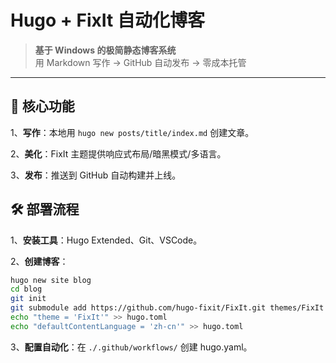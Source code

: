 # Hugo + FixIt 自动化博客

> **基于 Windows 的极简静态博客系统**  
> 用 Markdown 写作 → GitHub 自动发布 → 零成本托管

---

## 🚀 核心功能

1、**写作**：本地用 `hugo new posts/title/index.md` 创建文章。

2、**美化**：FixIt 主题提供响应式布局/暗黑模式/多语言。

3、**发布**：推送到 GitHub 自动构建并上线。

## 🛠️ 部署流程

1、**安装工具**：Hugo Extended、Git、VSCode。

2、**创建博客**：

```bash
hugo new site blog
cd blog
git init
git submodule add https://github.com/hugo-fixit/FixIt.git themes/FixIt
echo "theme = 'FixIt'" >> hugo.toml
echo "defaultContentLanguage = 'zh-cn'" >> hugo.toml
```

3、**配置自动化**：在 `./.github/workflows/` 创建 hugo.yaml。
